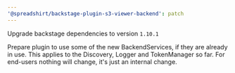 ```yaml
---
'@spreadshirt/backstage-plugin-s3-viewer-backend': patch
---
```


Upgrade backstage dependencies to version `1.10.1`

Prepare plugin to use some of the new BackendServices, if they are already in use. This applies to
the Discovery, Logger and TokenManager so far. For end-users nothing will change, it's just an 
internal change.
